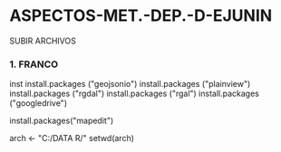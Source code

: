 # ASPECTOS-MET.-DEP.-D-EJUNIN
SUBIR ARCHIVOS 

###  1. FRANCO 

inst
install.packages ("geojsonio")
install.packages ("plainview")
install.packages ("rgdal")
install.packages ("rgal")
install.packages ("googledrive")

install.packages("mapedit")

arch <- "C:/DATA R/"
setwd(arch)





